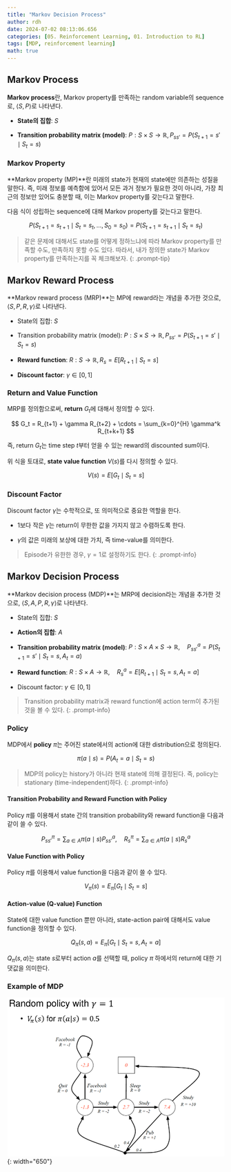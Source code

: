 ```yaml
---
title: "Markov Decision Process"
author: rdh
date: 2024-07-02 08:13:06.656
categories: [05. Reinforcement Learning, 01. Introduction to RL]
tags: [MDP, reinforcement learning]
math: true
---
```


## Markov Process
**Markov process**란, Markov property를 만족하는 random variable의 sequence로, $\langle S,P \rangle$로 나타낸다.

* **State의 집합**: $S$

* **Transition probability matrix (model)**: $P: S\times S \rightarrow \mathbb{R}, P_{ss'} = P(S_{t+1} = s' \mid S_t = s)$


### Markov Property
**Markov property (MP)**란 미래의 state가 현재의 state에만 의존하는 성질을 말한다. 즉, 미래 정보를 예측함에 있어서 모든 과거 정보가 필요한 것이 아니라, 가장 최근의 정보만 있어도 충분할 때, 이는 Markov property를 갖는다고 말한다.

다음 식이 성립하는 sequence에 대해 Markov property를 갖는다고 말한다.

$$
P(S_{t+1} = s_{t+1} \mid S_t = s_t, \ldots, S_0 = s_0) = P(S_{t+1} = s_{t+1} \mid S_t = s_t)
$$

> 같은 문제에 대해서도 state를 어떻게 정하느냐에 따라 Markov property를 만족할 수도, 만족하지 못할 수도 있다. 따라서, 내가 정의한 state가 Markov property를 만족하는지를 꼭 체크해보자.
{: .prompt-tip}

## Markov Reward Process
**Markov reward process (MRP)**는 MP에 reward라는 개념을 추가한 것으로, $\langle S,P,R,\gamma \rangle$로 나타낸다.

* State의 집합: $S$

* Transition probability matrix (model): $P: S\times S \rightarrow \mathbb{R}, P_{ss'} = P(S_{t+1} = s' \mid S_t = s)$

* **Reward function**: $R:S\rightarrow \mathbb{R}, R_s = E[R_{t+1}\mid S_t=s]$

* **Discount factor**: $\gamma \in [0,1]$

### Return and Value Function
MRP를 정의함으로써, **return** $G_t$에 대해서 정의할 수 있다. 

$$
G_t = R_{t+1} + \gamma R_{t+2} + \cdots = \sum_{k=0}^{H} \gamma^k R_{t+k+1}
$$

즉, return $G_t$는 time step $t$부터 얻을 수 있는 reward의 discounted sum이다.

위 식을 토대로, **state value function** $V(s)$를 다시 정의할 수 있다.

$$
V(s) = E[G_t \mid S_t=s]
$$

### Discount Factor
Discount factor $\gamma$는 수학적으로, 또 의미적으로 중요한 역할을 한다.

* 1보다 작은 $\gamma$는 return이 무한한 값을 가지지 않고 수렴하도록 한다.

* $\gamma$의 값은 미래의 보상에 대한 가치, 즉 time-value를 의미한다.

> Episode가 유한한 경우, $\gamma=1$로 설정하기도 한다.
{: .prompt-info}

## Markov Decision Process
**Markov decision process (MDP)**는 MRP에 decision라는 개념을 추가한 것으로, $\langle S,A,P,R,\gamma \rangle$로 나타낸다.

* State의 집합: $S$

* **Action의 집합**: $A$

* **Transition probability matrix (model)**: $P: S\times A \times S \rightarrow \mathbb{R}, \quad P_{ss'}^a = P(S_{t+1} = s' \mid S_t = s, A_t = a)$

* **Reward function**: $R:S \times A\rightarrow \mathbb{R}, \quad R_s^a = E[R_{t+1}\mid S_t=s, A_t = a]$

* Discount factor: $\gamma \in [0,1]$

> Transition probability matrix과 reward function에 action term이 추가된 것을 볼 수 있다.
{: .prompt-info}

### Policy
MDP에서 **policy** $\pi$는 주어진 state에서의 action에 대한 distribution으로 정의된다.

$$
\pi(a\mid s) = P(A_t = a \mid S_t = s)
$$

> MDP의 policy는 history가 아니라 현재 state에 의해 결정된다. 즉, policy는 stationary (time-independent)하다.
{: .prompt-info}

#### Transition Probability and Reward Function with Policy
Policy $\pi$를 이용해서 state 간의 transition probability와 reward function을 다음과 같이 쓸 수 있다.

$$
P_{ss'}^\pi = \sum_{a\in A} \pi(a\mid s) P_{ss'}^a, \quad R_s^\pi = \sum_{a\in A} \pi(a\mid s) R_s^a
$$

#### Value Function with Policy
Policy $\pi$를 이용해서 value function을 다음과 같이 쓸 수 있다.

$$
V_\pi(s) = E_\pi[G_t \mid S_t=s]
$$

#### Action-value (Q-value) Function 
State에 대한 value function 뿐만 아니라, state-action pair에 대해서도 value function을 정의할 수 있다.

$$
Q_\pi(s, a) = E_\pi[G_t \mid S_t=s, A_t=a]
$$

$Q_\pi(s, a)$는 state $s$로부터 action $a$를 선택할 때, policy $\pi$ 하에서의 return에 대한 기댓값을 의미한다.

### Example of MDP

![](/assets/img/Markov-Decision-Process-01.png){: width="650"}



